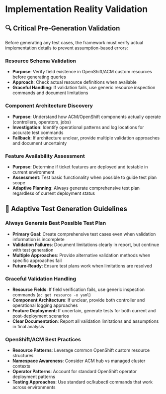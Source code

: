 # Implementation Reality Validation

## 🔍 Critical Pre-Generation Validation

Before generating any test cases, the framework must verify actual implementation details to prevent assumption-based errors:

### Resource Schema Validation
- **Purpose**: Verify field existence in OpenShift/ACM custom resources before generating queries
- **Approach**: Check actual resource definitions when available
- **Graceful Handling**: If validation fails, use generic resource inspection commands and document limitations

### Component Architecture Discovery
- **Purpose**: Understand how ACM/OpenShift components actually operate (controllers, operators, jobs)
- **Investigation**: Identify operational patterns and log locations for accurate test commands
- **Fallback**: If architecture unclear, provide multiple validation approaches and document uncertainty

### Feature Availability Assessment
- **Purpose**: Determine if ticket features are deployed and testable in current environment
- **Assessment**: Test basic functionality when possible to guide test plan scope
- **Adaptive Planning**: Always generate comprehensive test plan regardless of current deployment status

## 🎯 Adaptive Test Generation Guidelines

### Always Generate Best Possible Test Plan
- **Primary Goal**: Create comprehensive test cases even when validation information is incomplete
- **Validation Failures**: Document limitations clearly in report, but continue with test generation
- **Multiple Approaches**: Provide alternative validation methods when specific approaches fail
- **Future-Ready**: Ensure test plans work when limitations are resolved

### Graceful Validation Handling
- **Resource Fields**: If field verification fails, use generic inspection commands (`oc get resource -o yaml`)
- **Component Architecture**: If unclear, provide both controller and operational logging approaches
- **Feature Deployment**: If uncertain, generate tests for both current and post-deployment scenarios
- **Clear Documentation**: Report all validation limitations and assumptions in final analysis

### OpenShift/ACM Best Practices
- **Resource Patterns**: Leverage common OpenShift custom resource structures
- **Namespace Awareness**: Consider ACM hub vs managed cluster contexts
- **Operator Patterns**: Account for standard OpenShift operator deployment patterns
- **Testing Approaches**: Use standard oc/kubectl commands that work across environments